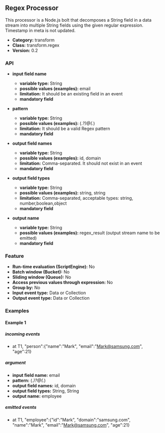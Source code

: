 Regex Processor
----------------------

This processor is a Node.js bolt that decomposes a String field in a data stream into multiple String fields using the given regular expression.<br>
Timestamp in meta is not updated.

* __Category:__ transform
* __Class:__ transform.regex
* __Version:__ 0.2

### API

* __input field name__
    * __variable type:__ String
    * __possible values (examples):__ email
    * __limitation:__ It should be an existing field in an event
    * __mandatory field__

* __pattern__
    * __variable type:__ String
    * __possible values (examples):__ (.*?)@(.*)
    * __limitation:__ It should be a valid Regex pattern
    * __mandatory field__
    
* __output field names__
    * __variable type:__ String
    * __possible values (examples):__ id, domain
    * __limitation:__ Comma-separated. It should not exist in an event
    * __mandatory field__

* __output field types__
    * __variable type:__ String
    * __possible values (examples):__ string, string
    * __limitation:__ Comma-separated, acceptable types: string, number,boolean,object
    * __mandatory field__
    
* __output name__
    * __variable type:__ String
    * __possible values (examples):__ regex_result (output stream name to be emitted)
    * __mandatory field__


### Feature

* __Run-time evaluation (ScriptEngine):__ No
* __Batch window (Bucket):__ No
* __Sliding window (Queue):__ No
* __Access previous values through expression:__ No
* __Group by:__ No
* __Input event type:__ Data or Collection
* __Output event type:__ Data or Collection


### Examples

#### Example 1

##### incoming events
* at T1, "person":{"name":"Mark", "email":"Mark@samsung.com", "age":21}

##### argument
* __input field name:__ email
* __pattern:__ (.*)?@(.*)
* __output field names:__ id, domain
* __output field types:__ String, String
* __output name:__ employee

##### emitted events
* at T1, "employee":{"id":"Mark", "domain":"samsung.com", "name":"Mark", "email":"Mark@samsung.com", "age":21}